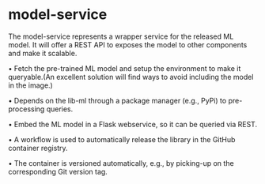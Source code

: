 # model-service

The model-service represents a wrapper service for the released ML model. It will offer a REST API to exposes the model to other components and make it scalable.

• Fetch the pre-trained ML model and setup the environment to make it queryable.(An excellent solution will find ways to avoid including the model in the image.)

• Depends on the lib-ml through a package manager (e.g., PyPi) to pre-processing queries.

• Embed the ML model in a Flask webservice, so it can be queried via REST.

• A workflow is used to automatically release the library in the GitHub container registry.

• The container is versioned automatically, e.g., by picking-up on the corresponding Git version tag.